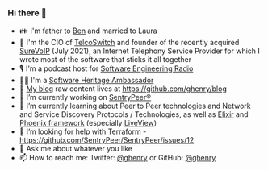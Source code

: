### Hi there 👋


- 👪 I'm father to [Ben](https://www.bbc.co.uk/programmes/p06rqp6c) and married to Laura
- 💼 I'm the CIO of [TelcoSwitch](https://telcoswitch.com/) and founder of the recently acquired [SureVoIP](https://www.surevoip.co.uk/) (July 2021), an Internet Telephony Service Provider for which I wrote most of the software that sticks it all together
- 🎙️ I'm a podcast host for [Software Engineering Radio](https://www.se-radio.net/team/gavin-henry/)
- 🧑‍💻 I'm a [Software Heritage Ambassador](https://www.softwareheritage.org/ambassadors/) 
- 📝 [My blog](https://ghenry.co.uk) raw content lives at https://github.com/ghenry/blog
- 🔭 I’m currently working on [SentryPeer®](https://github.com/SentryPeer/SentryPeer)
- 🌱 I’m currently learning about Peer to Peer technologies and Network and Service Discovery Protocols / Technologies, as well as [Elixir](https://github.com/elixir-lang/elixir) and [Phoenix framework](https://github.com/phoenixframework/) (especially [LiveView](https://github.com/phoenixframework/phoenix_live_view))
- 🤔 I’m looking for help with [Terraform](https://www.terraform.io/) - https://github.com/SentryPeer/SentryPeer/issues/12
- 💬 Ask me about whatever you like
- 📫 How to reach me: Twitter: [@ghenry](https://twitter.com/ghenry) or GitHub: [@ghenry](https://github.com/ghenry)
